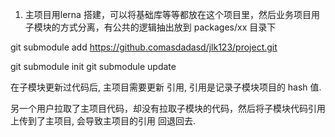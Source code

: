 1. 主项目用lerna 搭建，可以将基础库等等都放在这个项目里，然后业务项目用子模块的方式分离，有公共的逻辑抽出放到 packages/xx 目录下

<!-- 添加 git 子模块 命令 -->
git submodule add https://github.comasdadasd/jlk123/project.git

<!-- 新clone的主项目 拉取 子模块命令 -->
git submodule init
git submodule update

在子模块更新过代码后, 主项目需要更新 引用, 引用是记录子模块项目的 hash 值.

另一个用户拉取了主项目代码，却没有拉取子模块的代码，然后将子模块代码引用上传到了主项目, 会导致主项目的引用 回退回去.